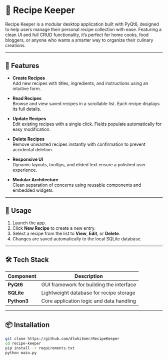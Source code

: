 # 🧾 Recipe Keeper

Recipe Keeper is a modular desktop application built with PyQt6, designed to help users manage their personal recipe collection with ease. Featuring a clean UI and full CRUD functionality, it’s perfect for home cooks, food bloggers, or anyone who wants a smarter way to organize their culinary creations.

---

## 🚀 Features

- **Create Recipes**  
  Add new recipes with titles, ingredients, and instructions using an intuitive form.

- **Read Recipes**  
  Browse and view saved recipes in a scrollable list. Each recipe displays its full details.

- **Update Recipes**  
  Edit existing recipes with a single click. Fields populate automatically for easy modification.

- **Delete Recipes**  
  Remove unwanted recipes instantly with confirmation to prevent accidental deletion.

- **Responsive UI**  
  Dynamic layouts, tooltips, and elided text ensure a polished user experience.

- **Modular Architecture**  
  Clean separation of concerns using reusable components and embedded widgets.

---

## 🧪 Usage

1. Launch the app.
2. Click **New Recipe** to create a new entry.
3. Select a recipe from the list to **View**, **Edit**, or **Delete**.
4. Changes are saved automatically to the local SQLite database.

---

## 🛠️ Tech Stack

| Component      | Description                          |
|----------------|--------------------------------------|
| **PyQt6**      | GUI framework for building the interface |
| **SQLite**     | Lightweight database for recipe storage |
| **Python3**     | Core application logic and data handling |

---

## 📦 Installation

```bash
git clone https://github.com/dlwhitmer/RecipeKeeper
cd recipe-keeper
pip install -r requirements.txt
python main.py
